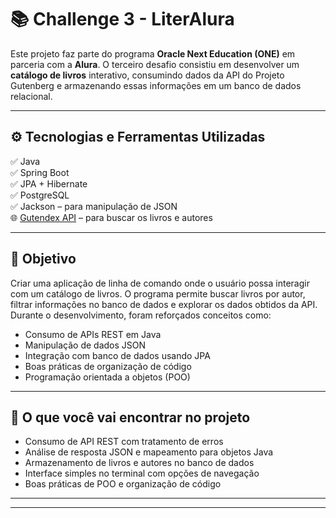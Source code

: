 # 📚 Challenge 3 - LiterAlura

Este projeto faz parte do programa **Oracle Next Education (ONE)** em parceria com a **Alura**. O terceiro desafio consistiu em desenvolver um **catálogo de livros** interativo, consumindo dados da API do Projeto Gutenberg e armazenando essas informações em um banco de dados relacional.

---

## ⚙️ Tecnologias e Ferramentas Utilizadas

✅ Java  
✅ Spring Boot  
✅ JPA + Hibernate  
✅ PostgreSQL  
✅ Jackson – para manipulação de JSON  
🌐 [Gutendex API](https://gutendex.com/) – para buscar os livros e autores  

---

## 🎯 Objetivo

Criar uma aplicação de linha de comando onde o usuário possa interagir com um catálogo de livros. O programa permite buscar livros por autor, filtrar informações no banco de dados e explorar os dados obtidos da API.  
Durante o desenvolvimento, foram reforçados conceitos como:

- Consumo de APIs REST em Java
- Manipulação de dados JSON
- Integração com banco de dados usando JPA
- Boas práticas de organização de código
- Programação orientada a objetos (POO)

---

## 🧠 O que você vai encontrar no projeto

- Consumo de API REST com tratamento de erros
- Análise de resposta JSON e mapeamento para objetos Java
- Armazenamento de livros e autores no banco de dados
- Interface simples no terminal com opções de navegação
- Boas práticas de POO e organização de código

---


---
